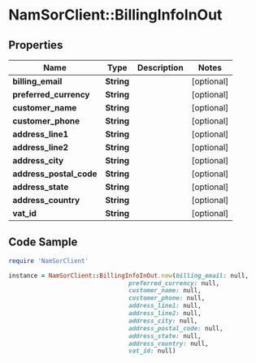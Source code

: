 # NamSorClient::BillingInfoInOut

## Properties
Name | Type | Description | Notes
------------ | ------------- | ------------- | -------------
**billing_email** | **String** |  | [optional] 
**preferred_currency** | **String** |  | [optional] 
**customer_name** | **String** |  | [optional] 
**customer_phone** | **String** |  | [optional] 
**address_line1** | **String** |  | [optional] 
**address_line2** | **String** |  | [optional] 
**address_city** | **String** |  | [optional] 
**address_postal_code** | **String** |  | [optional] 
**address_state** | **String** |  | [optional] 
**address_country** | **String** |  | [optional] 
**vat_id** | **String** |  | [optional] 

## Code Sample

```ruby
require 'NamSorClient'

instance = NamSorClient::BillingInfoInOut.new(billing_email: null,
                                 preferred_currency: null,
                                 customer_name: null,
                                 customer_phone: null,
                                 address_line1: null,
                                 address_line2: null,
                                 address_city: null,
                                 address_postal_code: null,
                                 address_state: null,
                                 address_country: null,
                                 vat_id: null)
```


